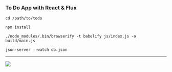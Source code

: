 ### To Do App with React & Flux

`cd /path/to/todo`

`npm install`

`./node_modules/.bin/browserify -t babelify js/index.js -o build/main.js`

`json-server --watch db.json`

------------

![](https://i.ibb.co/LrW66c1/screen.png)
